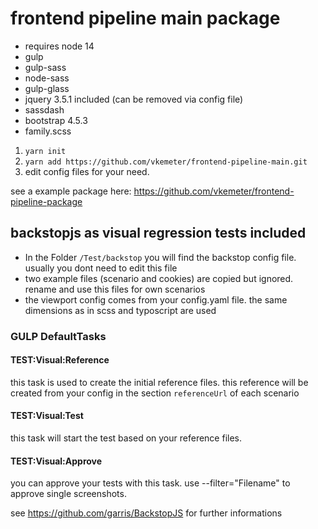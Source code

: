# frontend pipeline main package

- requires node 14
- gulp
- gulp-sass
- node-sass
- gulp-glass
- jquery 3.5.1 included (can be removed via config file)
- sassdash
- bootstrap 4.5.3
- family.scss

1. `yarn init`
2. `yarn add https://github.com/vkemeter/frontend-pipeline-main.git`
3. edit config files for your need.

see a example package here: https://github.com/vkemeter/frontend-pipeline-package

## backstopjs as visual regression tests included

* In the Folder ```/Test/backstop``` you will find the backstop config file. usually you dont need to edit this file
* two example files (scenario and cookies) are copied but ignored. rename and use this files for own scenarios
* the viewport config comes from your config.yaml file. the same dimensions as in scss and typoscript are used

### GULP DefaultTasks

#### TEST:Visual:Reference

this task is used to create the initial reference files. this reference will be created from your config in the section
```referenceUrl``` of each scenario

#### TEST:Visual:Test

this task will start the test based on your reference files.

#### TEST:Visual:Approve

you can approve your tests with this task. use --filter="Filename" to approve single screenshots.

see https://github.com/garris/BackstopJS for further informations

